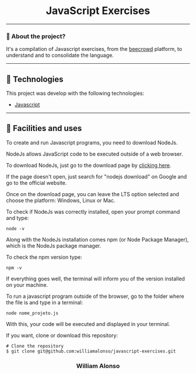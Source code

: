 <h1 align="center">
    JavaScript Exercises
</h1>

---

</div>



### 🤔 About the project?

It's a compilation of Javascript exercises, from the [beecrowd](https://www.beecrowd.com.br/judge/pt) platform, to understand and to consolidate the language.

---

## 🚀 Technologies

This project was develop with the following technologies:

- [Javascript](https://developer.mozilla.org/pt-BR/docs/Web/JavaScript)

---


## 🙅 Facilities and uses

To create and run Javascript programs, you need to download NodeJs.

NodeJs allows JavaScript code to be executed outside of a web browser.

To download NodeJs, just go to the download page by [clicking here](https://nodejs.org/en/download/).

If the page doesn't open, just search for "nodejs download" on Google and go to the official website.

Once on the download page, you can leave the LTS option selected and choose the platform: Windows, Linux or Mac.

To check if NodeJs was correctly installed, open your prompt command and type:

```
node -v
```

Along with the NodeJs installation comes npm (or Node Package Manager), which is the NodeJs package manager.

To check the npm version type:

```
npm -v
```

If everything goes well, the terminal will inform you of the version installed on your machine.

To run a javascript program outside of the browser, go to the folder where the file is and type in a terminal:

```
node nome_projeto.js
```

With this, your code will be executed and displayed in your terminal.

If you want, clone or download this repository:

```
# Clone the repository
$ git clone git@github.com:williamalonso/javascript-exercises.git
```

<h3 align="center">William Alonso</h3>

